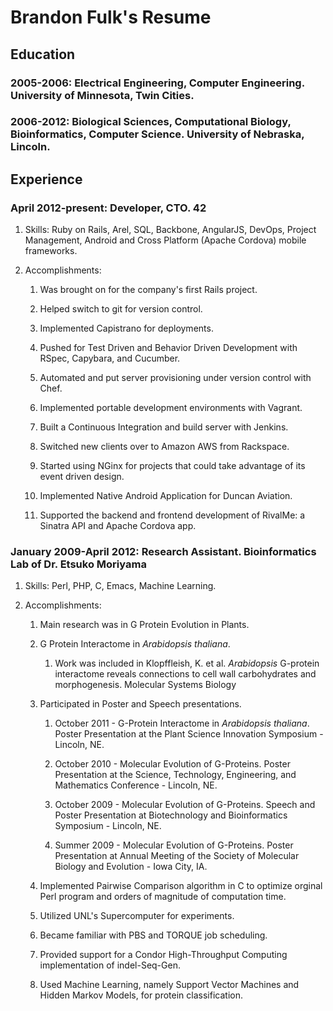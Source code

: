 # Brandon Fulk's Resume

## Education

### 2005-2006: Electrical Engineering, Computer Engineering.  University of Minnesota, Twin Cities.

### 2006-2012: Biological Sciences, Computational Biology, Bioinformatics, Computer Science.  University of Nebraska, Lincoln.

## Experience

### April 2012-present: Developer, CTO. 42

1.  Skills: Ruby on Rails, Arel, SQL, Backbone, AngularJS, DevOps, Project Management, Android and Cross Platform (Apache Cordova) mobile frameworks.

2.  Accomplishments:

    1.  Was brought on for the company's first Rails project.
    
    2.  Helped switch to git for version control.
    
    3.  Implemented Capistrano for deployments.
    
    4.  Pushed for Test Driven and Behavior Driven Development with RSpec, Capybara, and Cucumber.
    
    5.  Automated and put server provisioning under version control with Chef.
    
    6.  Implemented portable development environments with Vagrant.
    
    7.  Built a Continuous Integration and build server with Jenkins.
    
    8.  Switched new clients over to Amazon AWS from Rackspace.
    
    9.  Started using NGinx for projects that could take advantage of its event driven design.
    
    10. Implemented Native Android Application for Duncan Aviation.
    
    11. Supported the backend and frontend development of RivalMe: a Sinatra API and Apache Cordova app.

### January 2009-April 2012: Research Assistant. Bioinformatics Lab of Dr. Etsuko Moriyama

1.  Skills: Perl, PHP, C, Emacs, Machine Learning.

2.  Accomplishments:

    1.  Main research was in G Protein Evolution in Plants.
    
    2.  G Protein Interactome in *Arabidopsis thaliana*.
    
        1.  Work was included in Klopffleish, K. et al. *Arabidopsis* G-protein interactome reveals connections to cell wall carbohydrates and morphogenesis. Molecular Systems Biology
    
    3.  Participated in Poster and Speech presentations.
    
        1.  October 2011 - G-Protein Interactome in *Arabidopsis thaliana*. Poster Presentation at the Plant Science Innovation Symposium - Lincoln, NE.
        
        2.  October 2010 - Molecular Evolution of G-Proteins. Poster Presentation at the Science, Technology, Engineering, and Mathematics Conference - Lincoln, NE.
        
        3.  October 2009 - Molecular Evolution of G-Proteins. Speech and Poster Presentation at Biotechnology and Bioinformatics Symposium - Lincoln, NE.
        
        4.  Summer 2009 - Molecular Evolution of G-Proteins. Poster Presentation at Annual Meeting of the Society of Molecular Biology and Evolution - Iowa City, IA.
    
    4.  Implemented Pairwise Comparison algorithm in C to optimize orginal Perl program and orders of magnitude of computation time.
    
    5.  Utilized UNL's Supercomputer for experiments.
    
    6.  Became familiar with PBS and TORQUE job scheduling.
    
    7.  Provided support for a Condor High-Throughput Computing implementation of indel-Seq-Gen.
    
    8.  Used Machine Learning, namely Support Vector Machines and Hidden Markov Models, for protein classification.

